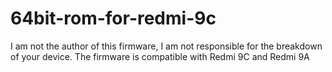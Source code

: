 # 64bit-rom-for-redmi-9c
I am not the author of this firmware, I am not responsible for the breakdown of your device. The firmware is compatible with Redmi 9C and Redmi 9A
